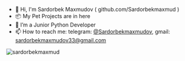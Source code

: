 <ul>
  <li>👋 Hi, I'm Sardorbek Maxmudov ( github.com/Sardorbekmaxmud )</li>
  <li>📦 My Pet Projects are in here</li>
  <li>👀 I’m a Junior Python Developer</li>
  <li>📫 How to reach me: telegram: <a href='https://t.me/Sardorbekmaxmudov'>@Sardorbekmaxmudov</a>, gmail: <a href='mailto:sardorbekmaxmudov33@gmail.com'>sardorbekmaxmudov33@gmail.com</a></li>
</ul>

<p align="left"><img src="https://komarev.com/ghpvc/?username=Sardorbekmaxmud&label=Profile%20views&color=0e75b6&style=flat" alt="sardorbekmaxmud"></p>


<!--<h4>I'm Backend Developer</h4>

### Languages and tools I work with:
<code><img src="https://w7.pngwing.com/pngs/1005/511/png-transparent-web-development-html-logo-world-wide-web-consortium-create-html-signature-angle-text-rectangle-thumbnail.png" width="30px"></code>
<code><img src="https://banner2.cleanpng.com/20180325/kpq/kisspng-python-logo-programmer-fierce-python-cliparts-5ab7bde1954e21.4104715915219911376116.jpg" width="30px"/></code>
<code><img src="https://c0.klipartz.com/pngpicture/28/601/gratis-png-ilustracion-del-logotipo-de-sql-base-de-datos-de-microsoft-sql-azure-servidor-de-microsoft-sql-base-de-datos-thumbnail.png" width="30px"/></code>
<code><img src="https://e7.pngegg.com/pngimages/10/113/png-clipart-django-web-development-web-framework-python-software-framework-django-text-trademark-thumbnail.png" width="30px"/></code>
<code><img src="https://www.kindpng.com/picc/m/452-4529814_docker-and-kubernetes-logos-docker-logo-white-png.png" width="30px"/></code>
<!--
**Sardorbekmaxmud/Sardorbekmaxmud** is a ✨ _special_ ✨ repository because its `README.md` (this file) appears on your GitHub profile.

Here are some ideas to get you started:
-->


<!-- - 🔭 I’m currently working on ...
- 🌱 I’m currently learning ...
- 👯 I’m looking to collaborate on ...
- 🤔 I’m looking for help with ...
- 💬 Ask me about ...
- 📫 How to reach me: ...
- 😄 Pronouns: ...
- ⚡ Fun fact: ...
